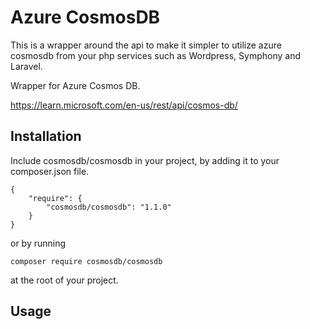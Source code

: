# Azure CosmosDB

This is a wrapper around the api to make it simpler to utilize azure cosmosdb from your php services such as Wordpress, Symphony and Laravel.

Wrapper for Azure Cosmos DB.

https://learn.microsoft.com/en-us/rest/api/cosmos-db/

## Installation

Include cosmosdb/cosmosdb in your project, by adding it to your composer.json file.

```
{
    "require": {
        "cosmosdb/cosmosdb": "1.1.0"
    }
}
```

or by running

```
composer require cosmosdb/cosmosdb
```

at the root of your project.

## Usage
